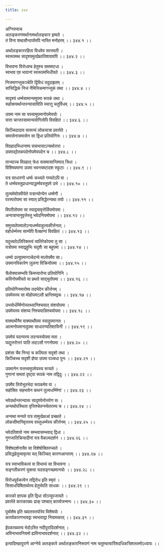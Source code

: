 ```yaml
---
title: ३४४

---
```

अग्निरुवाच  
अलङ्करणमर्थानामर्थालङ्कार इष्यते ।  
तं विना शब्दसौन्दर्य्यमपि नास्ति मनोहरम् ।। ३४४.१ ।।  
  
अर्थालङ्काररहिता विधवेव सरस्वती ।  
स्वरूपमथ सादृश्यमुतप्रेक्षातिशयावपि ।। ३४४.२ ।।  
  
विभावना विरोधश्च हेतुश्च सममष्टधा ।  
स्वभाव एव भावानां स्वरूपमभिधीयते ।। ३४४.३ ।।  
  
निजमागन्तुकञ्चेति द्विविधं तदुदाहृतम् ।  
सांसिद्धिकं निजं नैमित्तिकमागन्तुकं तथा ।। ३४४.४ ।।  
  
सादृश्यं धर्म्मसामान्यमुपमा रूपकं तथा ।  
सहोक्त्यर्थान्तरन्यासाविति स्यात्तु चतुर्विधम् ।। ३४४.५ ।।  
  
उपमा नाम सा यस्यामुपमानोपमेययोः ।  
सत्ता चान्तरसामान्ययोगित्वेपि विवक्षितं ।। ३४४.६ ।।  
  
किञ्चिदादाय सारूप्यं लोकयात्रा प्रवर्त्तते ।  
समासेनासमासेन सा द्विधा प्रतियोगिनः ।। ३४४.७ ।।  
  
विग्रहादभिधानश्य ससभासाऽन्यथोत्तरा ।  
उपमाद्योतकपदेनोपमेयपदेन च ।। ३४४.८ ।।  
  
ताभ्याञ्च विग्रहात् त्रेधा ससमासान्तिमात् त्रिधा ।  
विशिष्यमाणा उपमा भवन्त्यष्टादश स्फुटाः ।। ३४४.९ ।।  
  
यत्र साधारणो धर्म्मः कथ्यते गम्यतेऽपि वा ।  
ते धर्म्मवस्तुप्राधान्याद्धर्म्मवस्तूपमे उभे ।। ३४४.१० ।।  
  
तुल्यमेवोपमीयेते यत्रान्योन्येन धर्म्मणौ ।  
परस्परोपमा सा स्यात् प्रसिद्धेरन्यथा तयो ।। ३४४.११ ।।  
  
विपरीतोपमा सा स्याद्व्यावृत्तेर्न्नियमोपमा ।  
अन्यत्राप्यनुवृत्तेस्तु भवेदनियमोपमा ।। ३४४.१२ ।।  
  
समुच्यतेपमातोऽन्यधर्म्मवाहुल्यकीर्त्तनात् ।  
वहोर्धर्म्मस्य साम्येपि वैलक्षण्यं विवक्षितं ।। ३४४.१३ ।।  
  
यदुच्यतेऽतिरिक्तत्वं व्यतिरेकोपमा तु सा ।  
यत्रोपमा स्याद्वहुभिः सदृशैः सा बहूपमा ।। ३४४.१४ ।।  
  
धर्म्माः प्रत्युपमानञ्चेदन्ये मालोपमैव सा।  
उपमानविकारेण लुलना विक्रियोपमा ।। ३४४.१५ ।।  
  
त्रैलोक्यासम्भवि किमप्यारोप्य प्रतियोगिनि ।  
कविनोपमीयते या प्रथते साद्‌भुतोपमा ।। ३४४.१६ ।।  
  
प्रतियोगिनमारोष्य तदभेदेन कीर्त्तनम् ।  
उपमेयस्य सा मोहोपमाऽसौ भ्रान्तिमद्वचः ।। ३४४.१७ ।।  
  
उभयोर्धर्म्मिणोस्तथ्यानिश्चयात् संशयोपमा ।  
उपमेयस्य संशय्य निश्चयान्निश्चयोपमा ।। ३४४.१८ ।।  
  
वाक्यार्थेनैव वाक्यार्थोपमा स्यादुपमानतः ।  
आत्मनोपमानादुपमा साधारण्यतिशायिनी ।। ३४४.१९ ।।  
  
उपमेयं यदन्यस्य तदन्यस्योपमा मता ।  
यद्युत्तरोत्तरं याति तदाऽसौ गगनोपमा ।। ३४४.२० ।।  
  
प्रशंसा चैव निन्दा च कल्पिता सदृशो तथा ।  
किञ्चिच्च सदृशी ज्ञेया उपमा पञ्चधा पुनः ।। ३४४.२१ ।।  
  
उपमानेन यत्तत्त्वमुपमेयस्य रूप्यते ।  
गुणानां समतां दृष्ट्वा रूपकं नाम तद्विदुः ।। ३४४.२२ ।।  
  
उपमैव तिरोभूतभेदा रूपकमेव वा ।  
सहोक्तिः सहभावेन कथनं तुल्यधर्म्मिणां ।। ३४४.२३ ।।  
  
भवेदर्थान्तरन्यासः सादृश्येनोत्तरेण सः ।  
अन्यथोपस्थिता वृत्तिश्चेतन्स्येतरस्य च ।। ३४४.२४ ।।  
  
अन्यथा मन्यते यत्र तामुत्प्रेक्षआं प्रचक्षते ।  
लोकसीमानिवृत्तस्य वस्तुधर्म्मस्य कीर्त्तनम् ।। ३४४.२५ ।।  
  
भवेदतिशयो नाम सम्भवासम्भवाद् द्विधा ।  
गुणजातिक्रियादीनां यत्र वैकल्यदर्शनं ।। ३४४.२६ ।।  
  
विशेषदर्शनायैव सा विशेषोक्तिरुच्यते ।  
प्रसिद्धहेतुव्यावृत्या यत् किञ्चित् कारणआन्तरम् ।। ३४४.२७ ।।  
  
यत्र स्वाभाविकत्वं वा विभाव्यं सा विभावना ।  
सङ्गतीकरणं युक्त्या यदसङ्गच्छमानयोः ।। ३४४.२८ ।।  
  
विरोधपूर्वकत्वेन तद्विरोध इति स्मृतं ।  
सिसाधयिषितार्थस्य हेतुर्भवति साधकः ।। ३४४.२९ ।।  
  
कारको ज्ञापक इति द्विधा सोऽप्युपजायते ।  
प्रवर्त्तते कारकाख्यः प्राक् पश्चात् कार्य्यजन्मनः ।। ३४४.३० ।।  
  
पूर्व्वशेष इति ख्यातस्तयोरेव विशेषयोः ।  
कार्य्यकारणभावद्वा स्वभावाद्वा नियामकात् ।। ३४४.३१ ।।  
  
ईपकाख्यस्य भेदोऽस्ति नदीपूरादिदर्शनात् ।  
अविनाभावनियमो ह्यविनाभावदर्शनात् ।। ३४४.३२ ।।  
  
इत्यादिमहापुराणे आग्नेये अलङ्कारे अर्थालङ्कारनिरूपणं नाम चतुश्चत्वारिंशदधिकत्रिशततमोऽध्यायः ।।